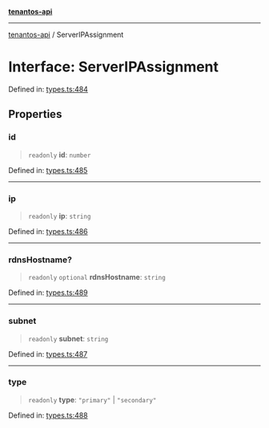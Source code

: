 [**tenantos-api**](../README.md)

***

[tenantos-api](../globals.md) / ServerIPAssignment

# Interface: ServerIPAssignment

Defined in: [types.ts:484](https://github.com/shadmanZero/tenantos-api/blob/50bbdae310005a0ca12345f143ddaf8ea2b8ce90/src/types.ts#L484)

## Properties

### id

> `readonly` **id**: `number`

Defined in: [types.ts:485](https://github.com/shadmanZero/tenantos-api/blob/50bbdae310005a0ca12345f143ddaf8ea2b8ce90/src/types.ts#L485)

***

### ip

> `readonly` **ip**: `string`

Defined in: [types.ts:486](https://github.com/shadmanZero/tenantos-api/blob/50bbdae310005a0ca12345f143ddaf8ea2b8ce90/src/types.ts#L486)

***

### rdnsHostname?

> `readonly` `optional` **rdnsHostname**: `string`

Defined in: [types.ts:489](https://github.com/shadmanZero/tenantos-api/blob/50bbdae310005a0ca12345f143ddaf8ea2b8ce90/src/types.ts#L489)

***

### subnet

> `readonly` **subnet**: `string`

Defined in: [types.ts:487](https://github.com/shadmanZero/tenantos-api/blob/50bbdae310005a0ca12345f143ddaf8ea2b8ce90/src/types.ts#L487)

***

### type

> `readonly` **type**: `"primary"` \| `"secondary"`

Defined in: [types.ts:488](https://github.com/shadmanZero/tenantos-api/blob/50bbdae310005a0ca12345f143ddaf8ea2b8ce90/src/types.ts#L488)
